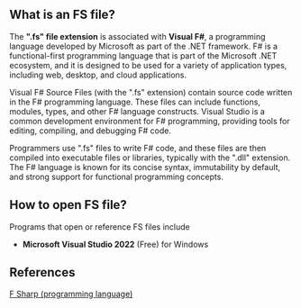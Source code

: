 ## What is an FS file?

The **".fs" file extension** is associated with **Visual F#**, a programming language developed by Microsoft as part of the .NET framework. F# is a functional-first programming language that is part of the Microsoft .NET ecosystem, and it is designed to be used for a variety of application types, including web, desktop, and cloud applications.

Visual F# Source Files (with the ".fs" extension) contain source code written in the F# programming language. These files can include functions, modules, types, and other F# language constructs. Visual Studio is a common development environment for F# programming, providing tools for editing, compiling, and debugging F# code.

Programmers use ".fs" files to write F# code, and these files are then compiled into executable files or libraries, typically with the ".dll" extension. The F# language is known for its concise syntax, immutability by default, and strong support for functional programming concepts.

## How to open FS file?

Programs that open or reference FS files include

- **Microsoft Visual Studio 2022** (Free) for Windows

## References
[F Sharp (programming language)](https://en.wikipedia.org/wiki/F_Sharp_(programming_language))

